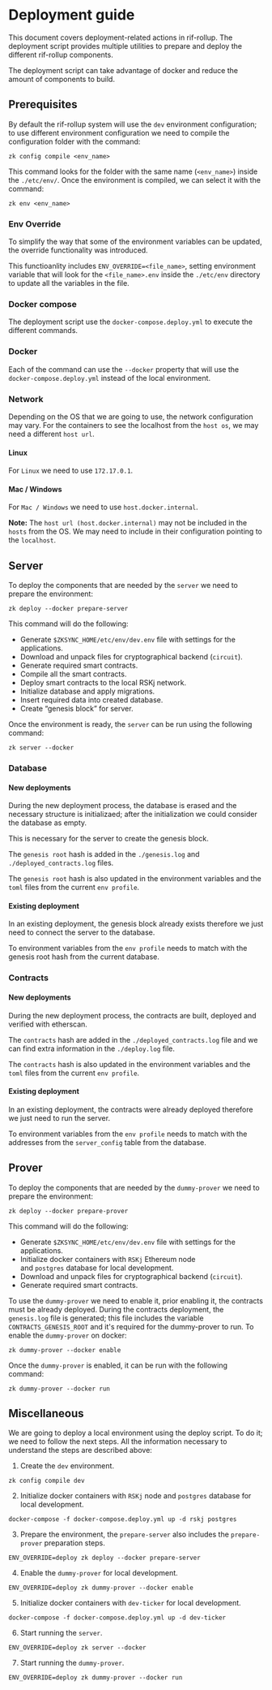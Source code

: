 # Deployment guide

This document covers deployment-related actions in rif-rollup. The deployment script provides multiple utilities to
prepare and deploy the different rif-rollup components.

The deployment script can take advantage of docker and reduce the amount of components to build.

## Prerequisites

By default the rif-rollup system will use the `dev` environment configuration; to use different environment
configuration we need to compile the configuration folder with the command:

```
zk config compile <env_name>
```

This command looks for the folder with the same name (`<env_name>`) inside the `./etc/env/`. Once the environment is
compiled, we can select it with the command:

```
zk env <env_name>
```

### Env Override

To simplify the way that some of the environment variables can be updated, the override functionality was introduced.

This functioanlity includes `ENV_OVERRIDE=<file_name>`, setting environment variable that will look for the
`<file_name>.env` inside the `./etc/env` directory to update all the variables in the file.

### Docker compose

The deployment script use the `docker-compose.deploy.yml` to execute the different commands.

### Docker

Each of the command can use the `--docker` property that will use the `docker-compose.deploy.yml` instead of the local
environment.

### Network

Depending on the OS that we are going to use, the network configuration may vary. For the containers to see the
localhost from the `host os`, we may need a different `host url`.

#### Linux

For `Linux` we need to use `172.17.0.1`.

#### Mac / Windows

For `Mac / Windows` we need to use `host.docker.internal`.

**Note:** The `host url (host.docker.internal)` may not be included in the `hosts` from the OS. We may need to include
in their configuration pointing to the `localhost`.

## Server

To deploy the components that are needed by the `server` we need to prepare the environment:

```
zk deploy --docker prepare-server
```

This command will do the following:

- Generate `$ZKSYNC_HOME/etc/env/dev.env` file with settings for the applications.
- Download and unpack files for cryptographical backend (`circuit`).
- Generate required smart contracts.
- Compile all the smart contracts.
- Deploy smart contracts to the local RSKj network.
- Initialize database and apply migrations.
- Insert required data into created database.
- Create “genesis block” for server.

Once the environment is ready, the `server` can be run using the following command:

```
zk server --docker
```

### Database

#### New deployments

During the new deployment process, the database is erased and the necessary structure is initializaed; after the
initialization we could consider the database as empty.

This is necessary for the server to create the genesis block.

The `genesis root` hash is added in the `./genesis.log` and `./deployed_contracts.log` files.

The `genesis root` hash is also updated in the environment variables and the `toml` files from the current
`env profile`.

#### Existing deployment

In an existing deployment, the genesis block already exists therefore we just need to connect the server to the
database.

To environment variables from the `env profile` needs to match with the genesis root hash from the current database.

### Contracts

#### New deployments

During the new deployment process, the contracts are built, deployed and verified with etherscan.

The `contracts` hash are added in the `./deployed_contracts.log` file and we can find extra information in the
`./deploy.log` file.

The `contracts` hash is also updated in the environment variables and the `toml` files from the current `env profile`.

#### Existing deployment

In an existing deployment, the contracts were already deployed therefore we just need to run the server.

To environment variables from the `env profile` needs to match with the addresses from the `server_config` table from
the database.

## Prover

To deploy the components that are needed by the `dummy-prover` we need to prepare the environment:

```
zk deploy --docker prepare-prover
```

This command will do the following:

- Generate `$ZKSYNC_HOME/etc/env/dev.env` file with settings for the applications.
- Initialize docker containers with `RSKj` Ethereum node and `postgres` database for local development.
- Download and unpack files for cryptographical backend (`circuit`).
- Generate required smart contracts.

To use the `dummy-prover` we need to enable it, prior enabling it, the contracts must be already deployed. During the
contracts deployment, the `genesis.log` file is generated; this file includes the variable `CONTRACTS_GENESIS_ROOT` and
it's required for the dummy-prover to run. To enable the `dummy-prover` on docker:

```
zk dummy-prover --docker enable
```

Once the `dummy-prover` is enabled, it can be run with the following command:

```
zk dummy-prover --docker run
```

## Miscellaneous

<!-- markdownlint-disable MD029-->

We are going to deploy a local environment using the deploy script. To do it; we need to follow the next steps. All the
information necessary to understand the steps are described above:

1. Create the `dev` environment.

```
zk config compile dev
```

2. Initialize docker containers with `RSKj` node and `postgres` database for local development.

```
docker-compose -f docker-compose.deploy.yml up -d rskj postgres
```

3. Prepare the environment, the `prepare-server` also includes the `prepare-prover` preparation steps.

```
ENV_OVERRIDE=deploy zk deploy --docker prepare-server
```

4. Enable the `dummy-prover` for local development.

```
ENV_OVERRIDE=deploy zk dummy-prover --docker enable
```

5. Initialize docker containers with `dev-ticker` for local development.

```
docker-compose -f docker-compose.deploy.yml up -d dev-ticker
```

6. Start running the `server`.

```
ENV_OVERRIDE=deploy zk server --docker
```

7. Start running the `dummy-prover`.

```
ENV_OVERRIDE=deploy zk dummy-prover --docker run
```

<!-- markdownlint-enable MD029-->
